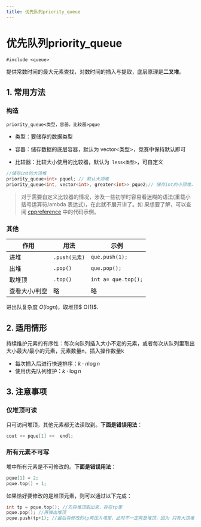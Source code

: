 ```yaml
---
title: 优先队列priority_queue
---
```



# 优先队列priority_queue

`#include <queue>`

提供常数时间的最大元素查找，对数时间的插入与提取，底层原理是**二叉堆**。

## 1. 常用方法

### 构造

`priority_queue<类型，容器，比较器>pque`

- 类型：要储存的数据类型

- 容器：储存数据的底层容器，默认为 vector<类型>，竞赛中保持默认即可

- 比较器：比较大小使用的比较器，默认为` less<类型>`，可自定义

```cpp
//储存int的大顶堆
priority_queue<int> pquel; // 默认大顶堆
priority_queue<int, vector<int>, greater<int>> pque2;// 储存int的小顶堆，greater<int>控制
```

> 对于需要自定义比较器的情况，涉及一些初学时容易看迷糊的语法(重载小括号运算符/ambda 表达式)，在此就不展开讲了。如
> 果想要了解，可以查阅 [cppreference](https://zh.cppreference.com/w/%E9%A6%96%E9%A1%B5) 中的代码示例。

### 其他

| 作用          | 用法          | 示例                |
| ------------- | ------------- | ------------------- |
| 进堆          | `.push(元素)` | `que.push(1);`      |
| 出堆          | `.pop()`      | `que.pop();`        |
| 取堆顶        | `.top()`      | `int a= que.top();` |
| 查看大小/判空 | 略            | 略                  |

进出队复杂度 $O(log n)$，取堆顶$ O(1)$.



## 2. 适用情形

持续维护元素的有序性：每次向队列插入大小不定的元素，或者每次从队列里取出大小最大/最小的元素，元素数量n，插入操作数量k

- 每次插入后进行快速排序：$k\cdot n\log n$
- 使用优先队列维护：$k\cdot\log n$



## 3. 注意事项

### 仅堆顶可读

只可访问堆顶，其他元素都无法读取到。**下面是错误用法**：

```cpp
cout << pque[1] <<  endl;
```

### 所有元素不可写

堆中所有元素是不可修改的。**下面是错误用法**：

```cpp
pque[1] = 2;
pque.top() = 1;
```

如果恰好要修改的是堆顶元素，则可以通过以下完成：

```cpp
int tp = pque.top(); //先将堆顶取出来，存在tp里
pque.pop(); //再弹出堆顶
pque.push(tp+1); //最后将修改的tp再压入堆里，此时不一定再是堆顶，因为 只有大顶堆和小顶堆
```



